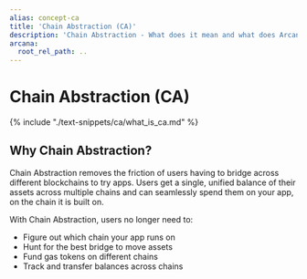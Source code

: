 ```yaml
---
alias: concept-ca
title: 'Chain Abstraction (CA)'
description: 'Chain Abstraction - What does it mean and what does Arcana offer as chain abstraction based solutions.'
arcana:
  root_rel_path: ..
---
```


# Chain Abstraction (CA)

{% include "./text-snippets/ca/what_is_ca.md" %}

## Why Chain Abstraction?

Chain Abstraction removes the friction of users having to bridge across different blockchains to try apps. Users get a single, unified balance of their assets across multiple chains and can seamlessly spend them on your app, on the chain it is built on.

With Chain Abstraction, users no longer need to:

- Figure out which chain your app runs on
- Hunt for the best bridge to move assets
- Fund gas tokens on different chains
- Track and transfer balances across chains

